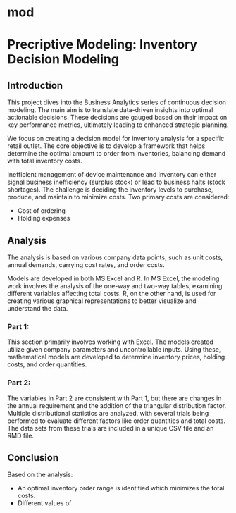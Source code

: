 # mod


# Precriptive Modeling: Inventory Decision Modeling

## Introduction

This project dives into the Business Analytics series of continuous decision modeling. The main aim is to translate data-driven insights into optimal actionable decisions. These decisions are gauged based on their impact on key performance metrics, ultimately leading to enhanced strategic planning.

We focus on creating a decision model for inventory analysis for a specific retail outlet. The core objective is to develop a framework that helps determine the optimal amount to order from inventories, balancing demand with total inventory costs. 

Inefficient management of device maintenance and inventory can either signal business inefficiency (surplus stock) or lead to business halts (stock shortages). The challenge is deciding the inventory levels to purchase, produce, and maintain to minimize costs. Two primary costs are considered:
- Cost of ordering
- Holding expenses

## Analysis

The analysis is based on various company data points, such as unit costs, annual demands, carrying cost rates, and order costs. 

Models are developed in both MS Excel and R. In MS Excel, the modeling work involves the analysis of the one-way and two-way tables, examining different variables affecting total costs. R, on the other hand, is used for creating various graphical representations to better visualize and understand the data.

### Part 1: 

This section primarily involves working with Excel. The models created utilize given company parameters and uncontrollable inputs. Using these, mathematical models are developed to determine inventory prices, holding costs, and order quantities. 

### Part 2:

The variables in Part 2 are consistent with Part 1, but there are changes in the annual requirement and the addition of the triangular distribution factor. Multiple distributional statistics are analyzed, with several trials being performed to evaluate different factors like order quantities and total costs. The data sets from these trials are included in a unique CSV file and an RMD file.

## Conclusion

Based on the analysis:
- An optimal inventory order range is identified which minimizes the total costs.
- Different values of
